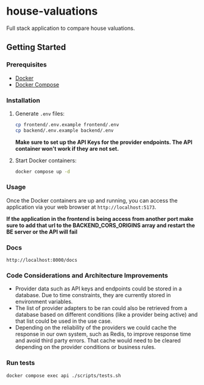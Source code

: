 # house-valuations
Full stack application to compare house valuations.


## Getting Started

### Prerequisites

- [Docker](https://docs.docker.com/compose/install/)
- [Docker Compose](https://docs.docker.com/compose/install/)

### Installation

1. Generate `.env` files:
    ```sh
    cp frontend/.env.example frontend/.env
    cp backend/.env.example backend/.env
    ```
    **Make sure to set up the API Keys for the provider endpoints. The API container won't work if they are not set.** 

2. Start Docker containers:
    ```sh
    docker compose up -d
    ```

### Usage

Once the Docker containers are up and running, you can access the application via your web browser at `http://localhost:5173`.

**If the application in the frontend is being access from another port make sure to add that url to the BACKEND_CORS_ORIGINS array and restart the BE server or the API will fail**


### Docs

`http://localhost:8000/docs`

### Code Considerations and Architecture Improvements
- Provider data such as API keys and endpoints could be stored in a database. Due to time constraints, they are currently stored in environment variables.
- The list of provider adapters to be ran could also be retrieved from a database based on different conditions (like a provider being active) and that list could be used in the use case.
- Depending on the reliability of the providers we could cache the response in our own system, such as Redis, to improve response time and avoid third party errors. That cache would need to be cleared depending on the provider conditions or business rules.


### Run tests

`docker compose exec api ./scripts/tests.sh`
